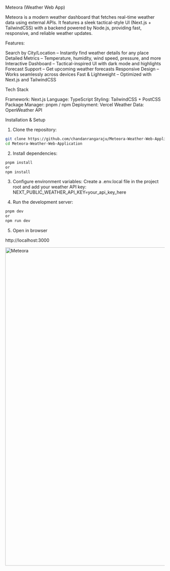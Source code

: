 Meteora (Weather Web App)

Meteora is a modern weather dashboard that fetches real-time weather data using external APIs.
It features a sleek tactical-style UI (Next.js + TailwindCSS) with a backend powered by Node.js, providing fast, responsive, and reliable weather updates.


Features:

Search by City/Location – Instantly find weather details for any place
Detailed Metrics – Temperature, humidity, wind speed, pressure, and more
Interactive Dashboard – Tactical-inspired UI with dark mode and highlights
Forecast Support – Get upcoming weather forecasts
Responsive Design – Works seamlessly across devices
Fast & Lightweight – Optimized with Next.js and TailwindCSS


Tech Stack

Framework: Next.js
Language: TypeScript
Styling: TailwindCSS + PostCSS
Package Manager: pnpm / npm
Deployment: Vercel
Weather Data: OpenWeather API


Installation & Setup

1. Clone the repository:
```bash
git clone https://github.com/chandanrangaraju/Meteora-Weather-Web-Application.git
cd Meteora-Weather-Web-Application
```

2. Install dependencies:
```bash
pnpm install
or
npm install
```

3. Configure environment variables: Create a .env.local file in the project root and add your weather
API key:
NEXT_PUBLIC_WEATHER_API_KEY=your_api_key_here

4. Run the development server:
```bash
pnpm dev
or
npm run dev
```

5. Open in browser

http://localhost:3000


<img width="1920" height="1007" alt="Meteora" src="https://github.com/user-attachments/assets/7846f6a6-c85a-4767-ae33-ce7a589af101" />




